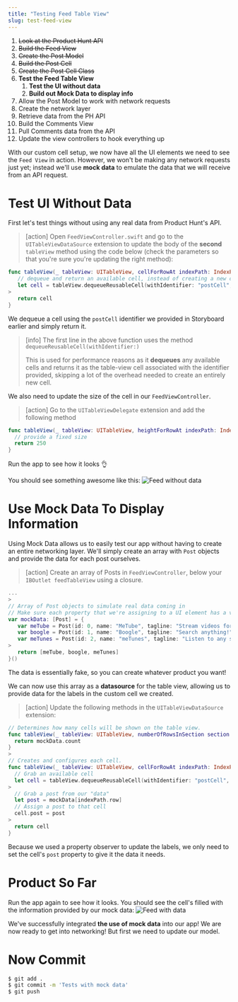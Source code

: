 ```yaml
---
title: "Testing Feed Table View"
slug: test-feed-view
---
```


1. ~~Look at the Product Hunt API~~
1. ~~Build the Feed View~~
1. ~~Create the Post Model~~
1. ~~Build the Post Cell~~
1. ~~Create the Post Cell Class~~
1. **Test the Feed Table View**
    1. **Test the UI without data**
    1. **Build out Mock Data to display info**
1. Allow the Post Model to work with network requests
1. Create the network layer
1. Retrieve data from the PH API
1. Build the Comments View
1. Pull Comments data from the API
1. Update the view controllers to hook everything up

With our custom cell setup, we now have all the UI elements we need to see the `Feed View` in action. However, we won't be making any network requests just yet; instead we'll use **mock data** to emulate the data that we will receive from an API request.

# Test UI Without Data

First let's test things without using any real data from Product Hunt's API.

> [action]
> Open `FeedViewController.swift` and go to the `UITableViewDataSource` extension to update the body of the **second** `tableView` method using the code below (check the parameters so that you're sure you're updating the right method):
>
```swift
func tableView(_ tableView: UITableView, cellForRowAt indexPath: IndexPath) -> UITableViewCell {
   // dequeue and return an available cell, instead of creating a new cell
   let cell = tableView.dequeueReusableCell(withIdentifier: "postCell", for: indexPath) as! PostTableViewCell
>
   return cell
}
```

We dequeue a cell using the `postCell` identifier we provided in Storyboard earlier and simply return it.

> [info]
> The first line in the above function uses the method `dequeueReusableCell(withIdentifier:)`
>
> This is used for performance reasons as it **dequeues** any available cells and returns it as the table-view cell associated with the identifier provided, skipping a lot of the overhead needed to create an entirely new cell.

We also need to update the size of the cell in our `FeedViewController`.

> [action]
> Go to the `UITableViewDelegate` extension and add the following method
>
```swift
func tableView(_ tableView: UITableView, heightForRowAt indexPath: IndexPath) -> CGFloat {
  // provide a fixed size
  return 250
}
```

Run the app to see how it looks 👌

You should see something awesome like this:
![Feed without data](assets/01_test-ui-without_feed-without-data.png)

# Use Mock Data To Display Information

Using Mock Data allows us to easily test our app without having to create an entire networking layer. We'll simply create an array with `Post` objects and provide the data for each post ourselves.

> [action]
> Create an array of Posts in `FeedViewController`, below your `IBOutlet feedTableView` using a closure.
>
``` swift
...
>
// Array of Post objects to simulate real data coming in
// Make sure each property that we're assigning to a UI element has a value for each mock Post.
var mockData: [Post] = {
   var meTube = Post(id: 0, name: "MeTube", tagline: "Stream videos for free!", votesCount: 25, commentsCount: 4)
   var boogle = Post(id: 1, name: "Boogle", tagline: "Search anything!", votesCount: 1000, commentsCount: 50)
   var meTunes = Post(id: 2, name: "meTunes", tagline: "Listen to any song!", votesCount: 25000, commentsCount: 590)
>
   return [meTube, boogle, meTunes]
}()
```

The data is essentially fake, so you can create whatever product you want!

We can now use this array as a **datasource** for the table view, allowing us to provide data for the labels in the custom cell we created.

> [action]
> Update the following methods in the `UITableViewDataSource` extension:
>
```swift
// Determines how many cells will be shown on the table view.
func tableView(_ tableView: UITableView, numberOfRowsInSection section: Int) -> Int {
  return mockData.count
}
>
// Creates and configures each cell.
func tableView(_ tableView: UITableView, cellForRowAt indexPath: IndexPath) -> UITableViewCell {
  // Grab an available cell
  let cell = tableView.dequeueReusableCell(withIdentifier: "postCell", for: indexPath) as! PostTableViewCell
>
  // Grab a post from our "data"
  let post = mockData[indexPath.row]
  // Assign a post to that cell
  cell.post = post
>
  return cell
}
```

Because we used a property observer to update the labels, we only need to set the cell's `post` property to give it the data it needs.

# Product So Far

Run the app again to see how it looks. You should see the cell's filled with the information provided by our mock data:
![Feed with data](assets/02_use-mock-data_feed-with-data.png)

We've successfully integrated **the use of mock data** into our app! We are now ready to get into networking! But first we need to update our model.

# Now Commit

```bash
$ git add .
$ git commit -m 'Tests with mock data'
$ git push
```

